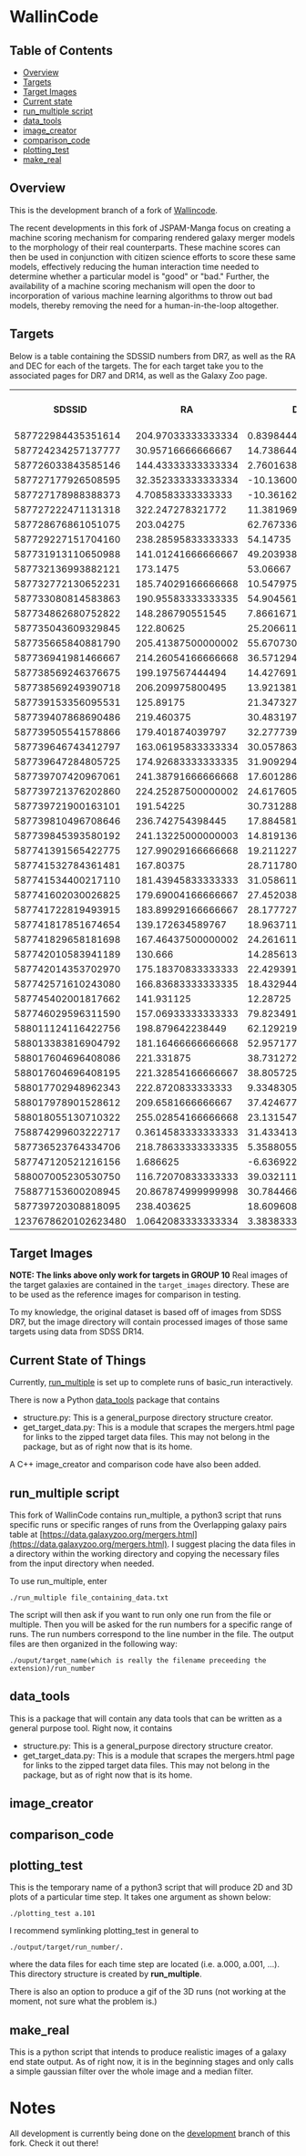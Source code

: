 # WallinCode

## Table of Contents
- [Overview](#overview)
- [Targets](#targets)
- [Target Images](#target_images)
- [Current state](#current)
- [run_multiple script](#run_multiple_script)
- [data_tools](#data_tools)
- [image_creator](#image_creator)
- [comparison_code](#comparison_code)
- [plotting_test](#plotting_test)
- [make_real](#make_real)

## Overview<a id="overview">
This is the development branch of a fork of
[Wallincode](https://github.com/JSPAM-Manga/WallinCode).

The recent developments in this fork of JSPAM-Manga focus on creating a machine
scoring mechanism for comparing
rendered galaxy merger models to the morphology of their real counterparts.
These machine scores can then be used in conjunction with citizen science
efforts to score these same models, effectively reducing the human interaction
time needed to determine whether a particular model is "good" or "bad." Further,
the availability of a machine scoring mechanism will open the door to
incorporation of various machine learning algorithms to throw out bad models,
thereby removing the need for a human-in-the-loop altogether.

## Targets<a id="targets">
Below is a table containing the SDSSID numbers from DR7, as well as the RA and
DEC for each of the targets. The for each target take you to the associated
pages for DR7 and DR14, as well as the Galaxy Zoo page.

<table>
<tr>
	<th>SDSSID</th>
	<th>RA</th>
	<th>DEC</th>
	<th>DR7 Link<br></th>
	<th>DR14 Link<br></th>
	<th>Galaxy Zoo Link<br></th>
</tr>
<tr>
	<td>587722984435351614<br></td>
	<td>204.97033333333334<br></td>
	<td>0.8398444444444445<br></td>
	<td><a href="http://cas.sdss.org/dr7/en/tools/explore/obj.asp?id=587722984435351614">Link</a><br></td>
	<td><a href="http://skyserver.sdss.org/dr14/en/tools/explore/summary.aspx?ra=204.97033333333334&dec=0.8398444444444445">Link</a><br></td>
	<td><a href="https://data.galaxyzoo.org/galaxy-zoo-mergers/targets/group10/index.html#587722984435351614">Link</a><br></td>
</tr>
<tr>
	<td>587724234257137777<br></td>
	<td>30.95716666666667<br></td>
	<td>14.738644444444445<br></td>
	<td><a href="http://cas.sdss.org/dr7/en/tools/explore/obj.asp?id=587724234257137777">Link</a><br></td>
	<td><a href="http://skyserver.sdss.org/dr14/en/tools/explore/summary.aspx?ra=30.95716666666667&dec=14.738644444444445">Link</a><br></td>
	<td><a href="https://data.galaxyzoo.org/galaxy-zoo-mergers/targets/group10/index.html#587724234257137777">Link</a><br></td>
</tr>
<tr>
	<td>587726033843585146<br></td>
	<td>144.43333333333334<br></td>
	<td>2.760163888888889<br></td>
	<td><a href="http://cas.sdss.org/dr7/en/tools/explore/obj.asp?id=587726033843585146">Link</a><br></td>
	<td><a href="http://skyserver.sdss.org/dr14/en/tools/explore/summary.aspx?ra=144.43333333333334&dec=2.760163888888889">Link</a><br></td>
	<td><a href="https://data.galaxyzoo.org/galaxy-zoo-mergers/targets/group10/index.html#587726033843585146">Link</a><br></td>
</tr>
<tr>
	<td>587727177926508595<br></td>
	<td>32.352333333333334<br></td>
	<td>-10.136005555555556<br></td>
	<td><a href="http://cas.sdss.org/dr7/en/tools/explore/obj.asp?id=587727177926508595">Link</a><br></td>
	<td><a href="http://skyserver.sdss.org/dr14/en/tools/explore/summary.aspx?ra=32.352333333333334&dec=-10.136005555555556">Link</a><br></td>
	<td><a href="https://data.galaxyzoo.org/galaxy-zoo-mergers/targets/group10/index.html#587727177926508595">Link</a><br></td>
</tr>
<tr>
	<td>587727178988388373<br></td>
	<td>4.708583333333333<br></td>
	<td>-10.361625<br></td>
	<td><a href="http://cas.sdss.org/dr7/en/tools/explore/obj.asp?id=587727178988388373">Link</a><br></td>
	<td><a href="http://skyserver.sdss.org/dr14/en/tools/explore/summary.aspx?ra=4.708583333333333&dec=-10.361625">Link</a><br></td>
	<td><a href="https://data.galaxyzoo.org/galaxy-zoo-mergers/targets/group10/index.html#587727178988388373">Link</a><br></td>
</tr>
<tr>
	<td>587727222471131318<br></td>
	<td>322.247278321772<br></td>
	<td>11.3819691919192<br></td>
	<td><a href="http://cas.sdss.org/dr7/en/tools/explore/obj.asp?id=587727222471131318">Link</a><br></td>
	<td><a href="http://skyserver.sdss.org/dr14/en/tools/explore/summary.aspx?ra=322.247278321772&dec=11.3819691919192">Link</a><br></td>
	<td><a href="https://data.galaxyzoo.org/galaxy-zoo-mergers/targets/group10/index.html#587727222471131318">Link</a><br></td>
</tr>
<tr>
	<td>587728676861051075<br></td>
	<td>203.04275<br></td>
	<td>62.76733611111111<br></td>
	<td><a href="http://cas.sdss.org/dr7/en/tools/explore/obj.asp?id=587728676861051075">Link</a><br></td>
	<td><a href="http://skyserver.sdss.org/dr14/en/tools/explore/summary.aspx?ra=203.04275&dec=62.76733611111111">Link</a><br></td>
	<td><a href="https://data.galaxyzoo.org/galaxy-zoo-mergers/targets/group10/index.html#587728676861051075">Link</a><br></td>
</tr>
<tr>
	<td>587729227151704160<br></td>
	<td>238.28595833333333<br></td>
	<td>54.14735<br></td>
	<td><a href="http://cas.sdss.org/dr7/en/tools/explore/obj.asp?id=587729227151704160">Link</a><br></td>
	<td><a href="http://skyserver.sdss.org/dr14/en/tools/explore/summary.aspx?ra=238.28595833333333&dec=54.14735">Link</a><br></td>
	<td><a href="https://data.galaxyzoo.org/galaxy-zoo-mergers/targets/group10/index.html#587729227151704160">Link</a><br></td>
</tr>
<tr>
	<td>587731913110650988<br></td>
	<td>141.01241666666667<br></td>
	<td>49.20393888888889<br></td>
	<td><a href="http://cas.sdss.org/dr7/en/tools/explore/obj.asp?id=587731913110650988">Link</a><br></td>
	<td><a href="http://skyserver.sdss.org/dr14/en/tools/explore/summary.aspx?ra=141.01241666666667&dec=49.20393888888889">Link</a><br></td>
	<td><a href="https://data.galaxyzoo.org/galaxy-zoo-mergers/targets/group10/index.html#587731913110650988">Link</a><br></td>
</tr>
<tr>
	<td>587732136993882121<br></td>
	<td>173.1475<br></td>
	<td>53.06667<br></td>
	<td><a href="http://cas.sdss.org/dr7/en/tools/explore/obj.asp?id=587732136993882121">Link</a><br></td>
	<td><a href="http://skyserver.sdss.org/dr14/en/tools/explore/summary.aspx?ra=173.1475&dec=53.06667">Link</a><br></td>
	<td><a href="https://data.galaxyzoo.org/galaxy-zoo-mergers/targets/group10/index.html#587732136993882121">Link</a><br></td>
</tr>
<tr>
	<td>587732772130652231<br></td>
	<td>185.74029166666668<br></td>
	<td>10.547975<br></td>
	<td><a href="http://cas.sdss.org/dr7/en/tools/explore/obj.asp?id=587732772130652231">Link</a><br></td>
	<td><a href="http://skyserver.sdss.org/dr14/en/tools/explore/summary.aspx?ra=185.74029166666668&dec=10.547975">Link</a><br></td>
	<td><a href="https://data.galaxyzoo.org/galaxy-zoo-mergers/targets/group10/index.html#587732772130652231">Link</a><br></td>
</tr>
<tr>
	<td>587733080814583863<br></td>
	<td>190.95583333333335<br></td>
	<td>54.904561111111114<br></td>
	<td><a href="http://cas.sdss.org/dr7/en/tools/explore/obj.asp?id=587733080814583863">Link</a><br></td>
	<td><a href="http://skyserver.sdss.org/dr14/en/tools/explore/summary.aspx?ra=190.95583333333335&dec=54.904561111111114">Link</a><br></td>
	<td><a href="https://data.galaxyzoo.org/galaxy-zoo-mergers/targets/group10/index.html#587733080814583863">Link</a><br></td>
</tr>
<tr>
	<td>587734862680752822<br></td>
	<td>148.286790551545<br></td>
	<td>7.86616717171717<br></td>
	<td><a href="http://cas.sdss.org/dr7/en/tools/explore/obj.asp?id=587734862680752822">Link</a><br></td>
	<td><a href="http://skyserver.sdss.org/dr14/en/tools/explore/summary.aspx?ra=148.286790551545&dec=7.86616717171717">Link</a><br></td>
	<td><a href="https://data.galaxyzoo.org/galaxy-zoo-mergers/targets/group10/index.html#587734862680752822">Link</a><br></td>
</tr>
<tr>
	<td>587735043609329845<br></td>
	<td>122.80625<br></td>
	<td>25.206611111111112<br></td>
	<td><a href="http://cas.sdss.org/dr7/en/tools/explore/obj.asp?id=587735043609329845">Link</a><br></td>
	<td><a href="http://skyserver.sdss.org/dr14/en/tools/explore/summary.aspx?ra=122.80625&dec=25.206611111111112">Link</a><br></td>
	<td><a href="https://data.galaxyzoo.org/galaxy-zoo-mergers/targets/group10/index.html#587735043609329845">Link</a><br></td>
</tr>
<tr>
	<td>587735665840881790<br></td>
	<td>205.41387500000002<br></td>
	<td>55.67073055555556<br></td>
	<td><a href="http://cas.sdss.org/dr7/en/tools/explore/obj.asp?id=587735665840881790">Link</a><br></td>
	<td><a href="http://skyserver.sdss.org/dr14/en/tools/explore/summary.aspx?ra=205.41387500000002&dec=55.67073055555556">Link</a><br></td>
	<td><a href="https://data.galaxyzoo.org/galaxy-zoo-mergers/targets/group10/index.html#587735665840881790">Link</a><br></td>
</tr>
<tr>
	<td>587736941981466667<br></td>
	<td>214.26054166666668<br></td>
	<td>36.57129444444445<br></td>
	<td><a href="http://cas.sdss.org/dr7/en/tools/explore/obj.asp?id=587736941981466667">Link</a><br></td>
	<td><a href="http://skyserver.sdss.org/dr14/en/tools/explore/summary.aspx?ra=214.26054166666668&dec=36.57129444444445">Link</a><br></td>
	<td><a href="https://data.galaxyzoo.org/galaxy-zoo-mergers/targets/group10/index.html#587736941981466667">Link</a><br></td>
</tr>
<tr>
	<td>587738569246376675<br></td>
	<td>199.197567444494<br></td>
	<td>14.4276911616162<br></td>
	<td><a href="http://cas.sdss.org/dr7/en/tools/explore/obj.asp?id=587738569246376675">Link</a><br></td>
	<td><a href="http://skyserver.sdss.org/dr14/en/tools/explore/summary.aspx?ra=199.197567444494&dec=14.4276911616162">Link</a><br></td>
	<td><a href="https://data.galaxyzoo.org/galaxy-zoo-mergers/targets/group10/index.html#587738569246376675">Link</a><br></td>
</tr>
<tr>
	<td>587738569249390718<br></td>
	<td>206.209975800495<br></td>
	<td>13.9213815656566<br></td>
	<td><a href="http://cas.sdss.org/dr7/en/tools/explore/obj.asp?id=587738569249390718">Link</a><br></td>
	<td><a href="http://skyserver.sdss.org/dr14/en/tools/explore/summary.aspx?ra=206.209975800495&dec=13.9213815656566">Link</a><br></td>
	<td><a href="https://data.galaxyzoo.org/galaxy-zoo-mergers/targets/group10/index.html#587738569249390718">Link</a><br></td>
</tr>
<tr>
	<td>587739153356095531<br></td>
	<td>125.89175<br></td>
	<td>21.347327777777778<br></td>
	<td><a href="http://cas.sdss.org/dr7/en/tools/explore/obj.asp?id=587739153356095531">Link</a><br></td>
	<td><a href="http://skyserver.sdss.org/dr14/en/tools/explore/summary.aspx?ra=125.89175&dec=21.347327777777778">Link</a><br></td>
	<td><a href="https://data.galaxyzoo.org/galaxy-zoo-mergers/targets/group10/index.html#587739153356095531">Link</a><br></td>
</tr>
<tr>
	<td>587739407868690486<br></td>
	<td>219.460375<br></td>
	<td>30.483197222222223<br></td>
	<td><a href="http://cas.sdss.org/dr7/en/tools/explore/obj.asp?id=587739407868690486">Link</a><br></td>
	<td><a href="http://skyserver.sdss.org/dr14/en/tools/explore/summary.aspx?ra=219.460375&dec=30.483197222222223">Link</a><br></td>
	<td><a href="https://data.galaxyzoo.org/galaxy-zoo-mergers/targets/group10/index.html#587739407868690486">Link</a><br></td>
</tr>
<tr>
	<td>587739505541578866<br></td>
	<td>179.401874039797<br></td>
	<td>32.2777398989899<br></td>
	<td><a href="http://cas.sdss.org/dr7/en/tools/explore/obj.asp?id=587739505541578866">Link</a><br></td>
	<td><a href="http://skyserver.sdss.org/dr14/en/tools/explore/summary.aspx?ra=179.401874039797&dec=32.2777398989899">Link</a><br></td>
	<td><a href="https://data.galaxyzoo.org/galaxy-zoo-mergers/targets/group10/index.html#587739505541578866">Link</a><br></td>
</tr>
<tr>
	<td>587739646743412797<br></td>
	<td>163.06195833333334<br></td>
	<td>30.05786388888889<br></td>
	<td><a href="http://cas.sdss.org/dr7/en/tools/explore/obj.asp?id=587739646743412797">Link</a><br></td>
	<td><a href="http://skyserver.sdss.org/dr14/en/tools/explore/summary.aspx?ra=163.06195833333334&dec=30.05786388888889">Link</a><br></td>
	<td><a href="https://data.galaxyzoo.org/galaxy-zoo-mergers/targets/group10/index.html#587739646743412797">Link</a><br></td>
</tr>
<tr>
	<td>587739647284805725<br></td>
	<td>174.92683333333335<br></td>
	<td>31.909294444444445<br></td>
	<td><a href="http://cas.sdss.org/dr7/en/tools/explore/obj.asp?id=587739647284805725">Link</a><br></td>
	<td><a href="http://skyserver.sdss.org/dr14/en/tools/explore/summary.aspx?ra=174.92683333333335&dec=31.909294444444445">Link</a><br></td>
	<td><a href="https://data.galaxyzoo.org/galaxy-zoo-mergers/targets/group10/index.html#587739647284805725">Link</a><br></td>
</tr>
<tr>
	<td>587739707420967061<br></td>
	<td>241.38791666666668<br></td>
	<td>17.60128611111111<br></td>
	<td><a href="http://cas.sdss.org/dr7/en/tools/explore/obj.asp?id=587739707420967061">Link</a><br></td>
	<td><a href="http://skyserver.sdss.org/dr14/en/tools/explore/summary.aspx?ra=241.38791666666668&dec=17.60128611111111">Link</a><br></td>
	<td><a href="https://data.galaxyzoo.org/galaxy-zoo-mergers/targets/group10/index.html#587739707420967061">Link</a><br></td>
</tr>
<tr>
	<td>587739721376202860<br></td>
	<td>224.25287500000002<br></td>
	<td>24.617605555555556<br></td>
	<td><a href="http://cas.sdss.org/dr7/en/tools/explore/obj.asp?id=587739721376202860">Link</a><br></td>
	<td><a href="http://skyserver.sdss.org/dr14/en/tools/explore/summary.aspx?ra=224.25287500000002&dec=24.617605555555556">Link</a><br></td>
	<td><a href="https://data.galaxyzoo.org/galaxy-zoo-mergers/targets/group10/index.html#587739721376202860">Link</a><br></td>
</tr>
<tr>
	<td>587739721900163101<br></td>
	<td>191.54225<br></td>
	<td>30.73128888888889<br></td>
	<td><a href="http://cas.sdss.org/dr7/en/tools/explore/obj.asp?id=587739721900163101">Link</a><br></td>
	<td><a href="http://skyserver.sdss.org/dr14/en/tools/explore/summary.aspx?ra=191.54225&dec=30.73128888888889">Link</a><br></td>
	<td><a href="https://data.galaxyzoo.org/galaxy-zoo-mergers/targets/group10/index.html#587739721900163101">Link</a><br></td>
</tr>
<tr>
	<td>587739810496708646<br></td>
	<td>236.742754398445<br></td>
	<td>17.8845815656566<br></td>
	<td><a href="http://cas.sdss.org/dr7/en/tools/explore/obj.asp?id=587739810496708646">Link</a><br></td>
	<td><a href="http://skyserver.sdss.org/dr14/en/tools/explore/summary.aspx?ra=236.742754398445&dec=17.8845815656566">Link</a><br></td>
	<td><a href="https://data.galaxyzoo.org/galaxy-zoo-mergers/targets/group10/index.html#587739810496708646">Link</a><br></td>
</tr>
<tr>
	<td>587739845393580192<br></td>
	<td>241.13225000000003<br></td>
	<td>14.819136111111112<br></td>
	<td><a href="http://cas.sdss.org/dr7/en/tools/explore/obj.asp?id=587739845393580192">Link</a><br></td>
	<td><a href="http://skyserver.sdss.org/dr14/en/tools/explore/summary.aspx?ra=241.13225000000003&dec=14.819136111111112">Link</a><br></td>
	<td><a href="https://data.galaxyzoo.org/galaxy-zoo-mergers/targets/group10/index.html#587739845393580192">Link</a><br></td>
</tr>
<tr>
	<td>587741391565422775<br></td>
	<td>127.99029166666668<br></td>
	<td>19.21122777777778<br></td>
	<td><a href="http://cas.sdss.org/dr7/en/tools/explore/obj.asp?id=587741391565422775">Link</a><br></td>
	<td><a href="http://skyserver.sdss.org/dr14/en/tools/explore/summary.aspx?ra=127.99029166666668&dec=19.21122777777778">Link</a><br></td>
	<td><a href="https://data.galaxyzoo.org/galaxy-zoo-mergers/targets/group10/index.html#587741391565422775">Link</a><br></td>
</tr>
<tr>
	<td>587741532784361481<br></td>
	<td>167.80375<br></td>
	<td>28.711780555555556<br></td>
	<td><a href="http://cas.sdss.org/dr7/en/tools/explore/obj.asp?id=587741532784361481">Link</a><br></td>
	<td><a href="http://skyserver.sdss.org/dr14/en/tools/explore/summary.aspx?ra=167.80375&dec=28.711780555555556">Link</a><br></td>
	<td><a href="https://data.galaxyzoo.org/galaxy-zoo-mergers/targets/group10/index.html#587741532784361481">Link</a><br></td>
</tr>
<tr>
	<td>587741534400217110<br></td>
	<td>181.43945833333333<br></td>
	<td>31.058611111111112<br></td>
	<td><a href="http://cas.sdss.org/dr7/en/tools/explore/obj.asp?id=587741534400217110">Link</a><br></td>
	<td><a href="http://skyserver.sdss.org/dr14/en/tools/explore/summary.aspx?ra=181.43945833333333&dec=31.058611111111112">Link</a><br></td>
	<td><a href="https://data.galaxyzoo.org/galaxy-zoo-mergers/targets/group10/index.html#587741534400217110">Link</a><br></td>
</tr>
<tr>
	<td>587741602030026825<br></td>
	<td>179.69004166666667<br></td>
	<td>27.45203888888889<br></td>
	<td><a href="http://cas.sdss.org/dr7/en/tools/explore/obj.asp?id=587741602030026825">Link</a><br></td>
	<td><a href="http://skyserver.sdss.org/dr14/en/tools/explore/summary.aspx?ra=179.69004166666667&dec=27.45203888888889">Link</a><br></td>
	<td><a href="https://data.galaxyzoo.org/galaxy-zoo-mergers/targets/group10/index.html#587741602030026825">Link</a><br></td>
</tr>
<tr>
	<td>587741722819493915<br></td>
	<td>183.89929166666667<br></td>
	<td>28.17772777777778<br></td>
	<td><a href="http://cas.sdss.org/dr7/en/tools/explore/obj.asp?id=587741722819493915">Link</a><br></td>
	<td><a href="http://skyserver.sdss.org/dr14/en/tools/explore/summary.aspx?ra=183.89929166666667&dec=28.17772777777778">Link</a><br></td>
	<td><a href="https://data.galaxyzoo.org/galaxy-zoo-mergers/targets/group10/index.html#587741722819493915">Link</a><br></td>
</tr>
<tr>
	<td>587741817851674654<br></td>
	<td>139.172634589767<br></td>
	<td>18.9637111111111<br></td>
	<td><a href="http://cas.sdss.org/dr7/en/tools/explore/obj.asp?id=587741817851674654">Link</a><br></td>
	<td><a href="http://skyserver.sdss.org/dr14/en/tools/explore/summary.aspx?ra=139.172634589767&dec=18.9637111111111">Link</a><br></td>
	<td><a href="https://data.galaxyzoo.org/galaxy-zoo-mergers/targets/group10/index.html#587741817851674654">Link</a><br></td>
</tr>
<tr>
	<td>587741829658181698<br></td>
	<td>167.46437500000002<br></td>
	<td>24.26161111111111<br></td>
	<td><a href="http://cas.sdss.org/dr7/en/tools/explore/obj.asp?id=587741829658181698">Link</a><br></td>
	<td><a href="http://skyserver.sdss.org/dr14/en/tools/explore/summary.aspx?ra=167.46437500000002&dec=24.26161111111111">Link</a><br></td>
	<td><a href="https://data.galaxyzoo.org/galaxy-zoo-mergers/targets/group10/index.html#587741829658181698">Link</a><br></td>
</tr>
<tr>
	<td>587742010583941189<br></td>
	<td>130.666<br></td>
	<td>14.28561388888889<br></td>
	<td><a href="http://cas.sdss.org/dr7/en/tools/explore/obj.asp?id=587742010583941189">Link</a><br></td>
	<td><a href="http://skyserver.sdss.org/dr14/en/tools/explore/summary.aspx?ra=130.666&dec=14.28561388888889">Link</a><br></td>
	<td><a href="https://data.galaxyzoo.org/galaxy-zoo-mergers/targets/group10/index.html#587742010583941189">Link</a><br></td>
</tr>
<tr>
	<td>587742014353702970<br></td>
	<td>175.18370833333333<br></td>
	<td>22.429391666666668<br></td>
	<td><a href="http://cas.sdss.org/dr7/en/tools/explore/obj.asp?id=587742014353702970">Link</a><br></td>
	<td><a href="http://skyserver.sdss.org/dr14/en/tools/explore/summary.aspx?ra=175.18370833333333&dec=22.429391666666668">Link</a><br></td>
	<td><a href="https://data.galaxyzoo.org/galaxy-zoo-mergers/targets/group10/index.html#587742014353702970">Link</a><br></td>
</tr>
<tr>
	<td>587742571610243080<br></td>
	<td>166.83683333333335<br></td>
	<td>18.432944444444445<br></td>
	<td><a href="http://cas.sdss.org/dr7/en/tools/explore/obj.asp?id=587742571610243080">Link</a><br></td>
	<td><a href="http://skyserver.sdss.org/dr14/en/tools/explore/summary.aspx?ra=166.83683333333335&dec=18.432944444444445">Link</a><br></td>
	<td><a href="https://data.galaxyzoo.org/galaxy-zoo-mergers/targets/group10/index.html#587742571610243080">Link</a><br></td>
</tr>
<tr>
	<td>587745402001817662<br></td>
	<td>141.931125<br></td>
	<td>12.28725<br></td>
	<td><a href="http://cas.sdss.org/dr7/en/tools/explore/obj.asp?id=587745402001817662">Link</a><br></td>
	<td><a href="http://skyserver.sdss.org/dr14/en/tools/explore/summary.aspx?ra=141.931125&dec=12.28725">Link</a><br></td>
	<td><a href="https://data.galaxyzoo.org/galaxy-zoo-mergers/targets/group10/index.html#587745402001817662">Link</a><br></td>
</tr>
<tr>
	<td>587746029596311590<br></td>
	<td>157.06933333333333<br></td>
	<td>79.82349166666667<br></td>
	<td><a href="http://cas.sdss.org/dr7/en/tools/explore/obj.asp?id=587746029596311590">Link</a><br></td>
	<td><a href="http://skyserver.sdss.org/dr14/en/tools/explore/summary.aspx?ra=157.06933333333333&dec=79.82349166666667">Link</a><br></td>
	<td><a href="https://data.galaxyzoo.org/galaxy-zoo-mergers/targets/group10/index.html#587746029596311590">Link</a><br></td>
</tr>
<tr>
	<td>588011124116422756<br></td>
	<td>198.879642238449<br></td>
	<td>62.1292196969697<br></td>
	<td><a href="http://cas.sdss.org/dr7/en/tools/explore/obj.asp?id=588011124116422756">Link</a><br></td>
	<td><a href="http://skyserver.sdss.org/dr14/en/tools/explore/summary.aspx?ra=198.879642238449&dec=62.1292196969697">Link</a><br></td>
	<td><a href="https://data.galaxyzoo.org/galaxy-zoo-mergers/targets/group10/index.html#588011124116422756">Link</a><br></td>
</tr>
<tr>
	<td>588013383816904792<br></td>
	<td>181.16466666666668<br></td>
	<td>52.95717777777778<br></td>
	<td><a href="http://cas.sdss.org/dr7/en/tools/explore/obj.asp?id=588013383816904792">Link</a><br></td>
	<td><a href="http://skyserver.sdss.org/dr14/en/tools/explore/summary.aspx?ra=181.16466666666668&dec=52.95717777777778">Link</a><br></td>
	<td><a href="https://data.galaxyzoo.org/galaxy-zoo-mergers/targets/group10/index.html#588013383816904792">Link</a><br></td>
</tr>
<tr>
	<td>588017604696408086<br></td>
	<td>221.331875<br></td>
	<td>38.73127222222222<br></td>
	<td><a href="http://cas.sdss.org/dr7/en/tools/explore/obj.asp?id=588017604696408086">Link</a><br></td>
	<td><a href="http://skyserver.sdss.org/dr14/en/tools/explore/summary.aspx?ra=221.331875&dec=38.73127222222222">Link</a><br></td>
	<td><a href="https://data.galaxyzoo.org/galaxy-zoo-mergers/targets/group10/index.html#588017604696408086">Link</a><br></td>
</tr>
<tr>
	<td>588017604696408195<br></td>
	<td>221.32854166666667<br></td>
	<td>38.805725<br></td>
	<td><a href="http://cas.sdss.org/dr7/en/tools/explore/obj.asp?id=588017604696408195">Link</a><br></td>
	<td><a href="http://skyserver.sdss.org/dr14/en/tools/explore/summary.aspx?ra=221.32854166666667&dec=38.805725">Link</a><br></td>
	<td><a href="https://data.galaxyzoo.org/galaxy-zoo-mergers/targets/group10/index.html#588017604696408195">Link</a><br></td>
</tr>
<tr>
	<td>588017702948962343<br></td>
	<td>222.8720833333333<br></td>
	<td>9.334830555555556<br></td>
	<td><a href="http://cas.sdss.org/dr7/en/tools/explore/obj.asp?id=588017702948962343">Link</a><br></td>
	<td><a href="http://skyserver.sdss.org/dr14/en/tools/explore/summary.aspx?ra=222.8720833333333&dec=9.334830555555556">Link</a><br></td>
	<td><a href="https://data.galaxyzoo.org/galaxy-zoo-mergers/targets/group10/index.html#588017702948962343">Link</a><br></td>
</tr>
<tr>
	<td>588017978901528612<br></td>
	<td>209.6581666666667<br></td>
	<td>37.42467777777778<br></td>
	<td><a href="http://cas.sdss.org/dr7/en/tools/explore/obj.asp?id=588017978901528612">Link</a><br></td>
	<td><a href="http://skyserver.sdss.org/dr14/en/tools/explore/summary.aspx?ra=209.6581666666667&dec=37.42467777777778">Link</a><br></td>
	<td><a href="https://data.galaxyzoo.org/galaxy-zoo-mergers/targets/group10/index.html#588017978901528612">Link</a><br></td>
</tr>
<tr>
	<td>588018055130710322<br></td>
	<td>255.02854166666668<br></td>
	<td>23.13154722222222<br></td>
	<td><a href="http://cas.sdss.org/dr7/en/tools/explore/obj.asp?id=588018055130710322">Link</a><br></td>
	<td><a href="http://skyserver.sdss.org/dr14/en/tools/explore/summary.aspx?ra=255.02854166666668&dec=23.13154722222222">Link</a><br></td>
	<td><a href="https://data.galaxyzoo.org/galaxy-zoo-mergers/targets/group10/index.html#588018055130710322">Link</a><br></td>
</tr>
<tr>
	<td>758874299603222717<br></td>
	<td>0.3614583333333333<br></td>
	<td>31.43341388888889<br></td>
	<td><a href="http://cas.sdss.org/dr7/en/tools/explore/obj.asp?id=758874299603222717">Link</a><br></td>
	<td><a href="http://skyserver.sdss.org/dr14/en/tools/explore/summary.aspx?ra=0.3614583333333333&dec=31.43341388888889">Link</a><br></td>
	<td><a href="https://data.galaxyzoo.org/galaxy-zoo-mergers/targets/group10/index.html#758874299603222717">Link</a><br></td>
</tr>
<tr>
	<td>587736523764334706<br></td>
	<td>218.78633333333335<br></td>
	<td>5.358805555555556<br></td>
	<td><a href="http://cas.sdss.org/dr7/en/tools/explore/obj.asp?id=587736523764334706">Link</a><br></td>
	<td><a href="http://skyserver.sdss.org/dr14/en/tools/explore/summary.aspx?ra=218.78633333333335&dec=5.358805555555556">Link</a><br></td>
	<td><a href="https://data.galaxyzoo.org/galaxy-zoo-mergers/targets/group10/index.html#587736523764334706">Link</a><br></td>
</tr>
<tr>
	<td>587747120521216156<br></td>
	<td>1.686625<br></td>
	<td>-6.636922222222222<br></td>
	<td><a href="http://cas.sdss.org/dr7/en/tools/explore/obj.asp?id=587747120521216156">Link</a><br></td>
	<td><a href="http://skyserver.sdss.org/dr14/en/tools/explore/summary.aspx?ra=1.686625&dec=-6.636922222222222">Link</a><br></td>
	<td><a href="https://data.galaxyzoo.org/galaxy-zoo-mergers/targets/group10/index.html#587747120521216156">Link</a><br></td>
</tr>
<tr>
	<td>588007005230530750<br></td>
	<td>116.72070833333333<br></td>
	<td>39.032111111111114<br></td>
	<td><a href="http://cas.sdss.org/dr7/en/tools/explore/obj.asp?id=588007005230530750">Link</a><br></td>
	<td><a href="http://skyserver.sdss.org/dr14/en/tools/explore/summary.aspx?ra=116.72070833333333&dec=39.032111111111114">Link</a><br></td>
	<td><a href="https://data.galaxyzoo.org/galaxy-zoo-mergers/targets/group10/index.html#588007005230530750">Link</a><br></td>
</tr>
<tr>
	<td>758877153600208945<br></td>
	<td>20.867874999999998<br></td>
	<td>30.784466666666667<br></td>
	<td><a href="http://cas.sdss.org/dr7/en/tools/explore/obj.asp?id=758877153600208945">Link</a><br></td>
	<td><a href="http://skyserver.sdss.org/dr14/en/tools/explore/summary.aspx?ra=20.867874999999998&dec=30.784466666666667">Link</a><br></td>
	<td><a href="https://data.galaxyzoo.org/galaxy-zoo-mergers/targets/group10/index.html#758877153600208945">Link</a><br></td>
</tr>
<tr>
	<td>587739720308818095<br></td>
	<td>238.403625<br></td>
	<td>18.609608333333334<br></td>
	<td><a href="http://cas.sdss.org/dr7/en/tools/explore/obj.asp?id=587739720308818095">Link</a><br></td>
	<td><a href="http://skyserver.sdss.org/dr14/en/tools/explore/summary.aspx?ra=238.403625&dec=18.609608333333334">Link</a><br></td>
	<td><a href="https://data.galaxyzoo.org/galaxy-zoo-mergers/targets/group10/index.html#587739720308818095">Link</a><br></td>
</tr>
<tr>
	<td>1237678620102623480<br></td>
	<td>1.0642083333333334<br></td>
	<td>3.3838333333333335<br></td>
	<td><a href="http://cas.sdss.org/dr7/en/tools/explore/obj.asp?id=1237678620102623480">Link</a><br></td>
	<td><a href="http://skyserver.sdss.org/dr14/en/tools/explore/summary.aspx?ra=1.0642083333333334&dec=3.3838333333333335">Link</a><br></td>
	<td><a href="https://data.galaxyzoo.org/galaxy-zoo-mergers/targets/group10/index.html#1237678620102623480">Link</a><br></td>
</tr>
</table>

## Target Images<a id="target_images">
**NOTE: The links above only work for targets in GROUP 10**
Real images of the target galaxies are contained in the `target_images`
directory. These are to be used as the reference images for comparison in testing.

To my knowledge, the original dataset is based off of images from SDSS DR7, but
the image directory will contain processed images of those same targets using
data from SDSS DR14.


## Current State of Things<a id="current">
Currently, [run_multiple](#run_multiple_script) is set up to complete runs of
basic_run interactively.

There is now a Python [data_tools](#data_tools) package that contains
- structure.py: This is a general_purpose directory structure creator.
- get_target_data.py: This is a module that scrapes the mergers.html page
for links to the zipped target data files. This may not belong in the package,
but as of right now that is its home.

A C++ image_creator and comparison code have also been added.

## run_multiple script<a id="run_multiple_script">
This fork of WallinCode contains run_multiple, a python3 script that runs
specific runs or specific ranges of runs from the Overlapping galaxy pairs
table at
[https://data.galaxyzoo.org/mergers.html](https://data.galaxyzoo.org/mergers.html).
I suggest placing the data files in a directory within the working directory
and copying the necessary files from the input directory when needed.

To use run_multiple, enter

`./run_multiple file_containing_data.txt`

The script will then ask if you want to run only one run from the file or multiple.
Then you will be asked for the run numbers for a specific range of runs. The run
numbers correspond to the line number in the file. The output files are then
organized in the following way:

`./ouput/target_name(which is really the filename preceeding the extension)/run_number`

## data_tools<a id="data_tools">
This is a package that will contain any data tools that can be written as a
general purpose tool. Right now, it contains
- structure.py: This is a general_purpose directory structure creator.
- get_target_data.py: This is a module that scrapes the mergers.html page
for links to the zipped target data files. This may not belong in the package,
but as of right now that is its home.

## image_creator<a id="image_creator">

## comparison_code<a id="comparison_code">

## plotting_test<a id="plotting_test">
This is the temporary name of a python3 script that will produce 2D and 3D plots
of a particular time step. It takes one argument as shown below:

`./plotting_test a.101`

I recommend symlinking plotting_test in general to

`./output/target/run_number/.`

where the data files for each time step are located (i.e. a.000, a.001, ...).
This directory structure is created by **run_multiple**.

There is also an option to produce a gif of the 3D runs (not working at the
moment, not sure what the problem is.)

## make_real<a id="make_real">
This is a python script that intends to produce realistic images of a galaxy end
state output. As of right now, it is in the beginning stages and only calls a
simple gaussian filter over the whole image and a median filter.

# Notes
All development is currently being done on the
[development](https://github.com/jacksonlanecole/WallinCode/tree/development)
branch of this fork. Check it out there!
